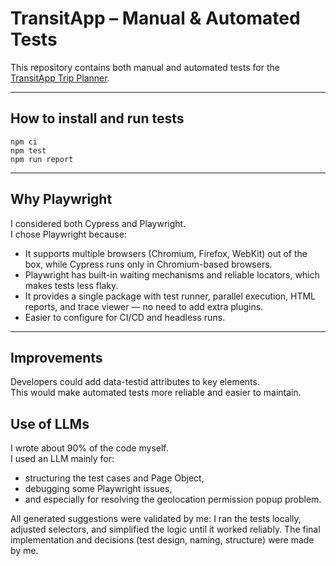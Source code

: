 # TransitApp – Manual & Automated Tests

This repository contains both manual and automated tests for the [TransitApp Trip Planner](https://transitapp.com/en/trip).

---

## How to install and run tests

```
npm ci
npm test
npm run report
```

---

## Why Playwright

I considered both Cypress and Playwright.  
I chose Playwright because:

- It supports multiple browsers (Chromium, Firefox, WebKit) out of the box, while Cypress runs only in Chromium-based browsers.
- Playwright has built-in waiting mechanisms and reliable locators, which makes tests less flaky.
- It provides a single package with test runner, parallel execution, HTML reports, and trace viewer — no need to add extra plugins.
- Easier to configure for CI/CD and headless runs.

---

## Improvements

Developers could add data-testid attributes to key elements.  
This would make automated tests more reliable and easier to maintain.

## Use of LLMs

I wrote about 90% of the code myself.  
I used an LLM mainly for:

- structuring the test cases and Page Object,
- debugging some Playwright issues,
- and especially for resolving the geolocation permission popup problem.

All generated suggestions were validated by me: I ran the tests locally, adjusted selectors, and simplified the logic until it worked reliably. The final implementation and decisions (test design, naming, structure) were made by me.
